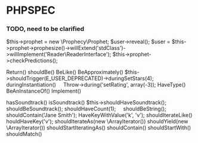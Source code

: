 # PHPSPEC

### TODO, need to be clarified
$this->prophet = new \Prophecy\Prophet; $user->reveal();
$user = $this->prophet->prophesize()->willExtend('stdClass')->willImplement('Reader\ReaderInterface');
$this->prophet->checkPredictions(); 

Return() shouldBe() BeLike() BeApproximately()
$this->shouldTrigger(E_USER_DEPRECATED)->duringSetStars(4); duringInstantiation()
    Throw->during('setRating', array(-3)); 
HaveType() BeAnInstanceOf() Implement()

hasSoundtrack() isSoundtrack() $this->shouldHaveSoundtrack(); shouldBeSoundtrack();
shouldHaveCount(1);     shouldBeString();    shouldContain('Jane Smith');
HaveKeyWithValue('k', 'v'); shouldIterateLike()
houldHaveKey('v'); shouldIterateAs(new \ArrayIterator()) shouldYield(new \ArrayIterator())
shouldStartIteratingAs() shouldContain() shouldStartWith() shouldMatch()
